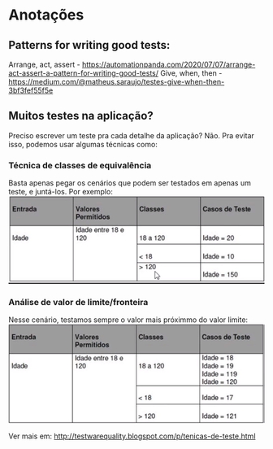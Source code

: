 # Anotações

## Patterns for writing good tests:
Arrange, act, assert - https://automationpanda.com/2020/07/07/arrange-act-assert-a-pattern-for-writing-good-tests/
Give, when, then - https://medium.com/@matheus.saraujo/testes-give-when-then-3bf3fef55f5e

## Muitos testes na aplicação?
Preciso escrever um teste pra cada detalhe da aplicação? Não. 
Pra evitar isso, podemos usar algumas técnicas como: 

### Técnica de classes de equivalência
Basta apenas pegar os cenários que podem ser testados em apenas um teste, e juntá-los. Por exemplo:
![](image.png)

### Análise de valor de limite/fronteira
Nesse cenário, testamos sempre o valor mais próximmo do valor limite:
![](image-1.png)

Ver mais em: http://testwarequality.blogspot.com/p/tenicas-de-teste.html